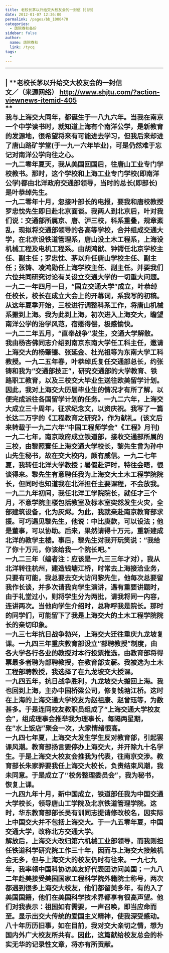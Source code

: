 ```yaml
---
title: 老校长茅以升给交大校友会的一封信［引用］
date: 2012-01-07 12:36:00
permalink: /pages/bb_1000470
categories: 
  - 唐院春秋备份
sidebar: false
author: 
  name: 唐院春秋
  link: /tycq
tags: 
  - 
---
```


* * *

  
|  **老校长茅以升给交大校友会的一封信  
文／（来源网络） http://www.shjtu.com/?action-viewnews-itemid-405  
**  
我与上海交大同年，都诞生于一八九六年。当我在南京一个中学读书时，就知道上海有个南洋公学，是新教育的发源地，很希望将来有可能进去学习，但我后来却进了唐山路矿学堂(于一九一六年毕业)，可是仍然难于忘记对南洋公学向往之心。  
一九二零年夏天，我从美国回国后，往唐山工业专门学校教书。那时，这个学校和上海工业专门学校(即南洋公学)都由北洋政府交通部领导，当时的总长(即部长)是叶恭绰先生。  
一九二零年十月，忽接叶部长的电报，要我和唐校教授罗忠忱先生即日赴北京面谈。我两人到北京后，叶对我们说：交通部所属京、唐、沪三校，科系重叠，规章紊乱，现拟将交通部领导的各高等学校，合并组成交通大学，在北京设铁道管理系，唐山设土木工程系，上海设机械工程及电机工程系。由胡鸿猷、钟锷任北京学校主任、副主任；罗忠忱、茅以升任唐山学校主任、副主任；张铸、凌鸿勋任上海学校主任、副主任。并要我们六位共同研究讨论有关设立交通大学的一切重大问题。  
一九二一年四月一日，“国立交通大学”成立，叶恭绰任校长，校长在成立大会上的开幕词，系我写的初稿。从这年夏季开始，三校进行调整科系工作，将唐山机械系搬到上海。我为此到上海，初次进入上海交大，瞻望南洋公学的治学风范，宿愿得偿，极感愉快。  
一九二二年五月，“直奉战争”发生，交通大学解散。我由杨杏佛同志介绍到南京东南大学任工科主任，邀请上海交大的杨肇镰、张延金、杜光祖等为东南大学工科教授。一九二五年春，叶恭绰氏复任交通部总长，约张铸和我为“交通部技正”，研究交通部的大学教育、铁路职工教育，以及三校交大毕业生送往欧美留学计划。因此，我对上海交大历届毕业生的情况才有所了解，以便完成派往各国留学计划的任务。一九二六年，上海交大成立三十周年，征求纪念文，以资庆祝。我写了一篇长达二万字的《工程教育之研究》，作为献礼。(该文后来转载于一九二六年“中国工程师学会”《工程》月刊)  
一九二七年，南京政府成立铁道部，接收交通部所属的三校，由黎照寰任上海交通大学校长，黎先生曾为孙中山先生秘书，故在交大校内，颇有威信。一九二七年夏，我转任北洋大学教授；暑假赴沪时，特往会晤，很谈得来。黎先生有意聘任我为上海交大土木工程学院院长，但同时也知道我在北洋担任主要课程，不会放我。一九二九年初间，我任北洋工学院院长，就任才三个月，不意学院主楼包括教室及标本室突然发生火灾，全部建筑设备，化为灰烬。为此，我就亲赴南京教育部求援。可巧遇见黎先生，他说：中比庚款，可以设法；他是董事，可以协助。后来，果然请得十万元，重新建成北洋的教学主楼。事后，黎先生对我开玩笑说：“我给了你十万元，你该给我一个院长吧。”  
一九二三年（编者注：应该是一九三三年才对），我从北洋转往杭州，建造钱塘江桥，时常去上海接洽业务，只要有可能，我总要去交大访问黎先生，他每次总要留我作长谈，并多次请我向学生演讲，遇有重要讲题时，由于礼堂过小，则将学生分为两批，请我将同一内容，连讲两次。当他向学生介绍时，总称呼我是院长。那时的同学们，可能留下了我是上海交大的土木工程学院院长的亲切印象。  
一九三七年抗日战争勃兴，上海交大迁往重庆九龙坡复课。一九四三年重庆教育部设立“部聘教授”制度，由各大学各行各业的教授对本行投票推选，由教育部将得票最多者聘为部聘教授，在教育部支薪。我被选为土木工程部聘教授，我选择了在九龙坡交大授课。  
一九四五年，抗日战争胜利，九龙坡交大搬回上海。我也回到上海，主办中国桥梁公司，修复钱塘江桥。这时在上海的上海交通大学校友为赵祖康、赵曾珏等，为数甚多。于是连同校友教职员组成了“上海交通大学校友会”，组成理事会推举我为理事长，每隔两星期，在“水上饭店”聚会一次，大家情绪很高。  
一九四七年夏，上海交大发生学生反对教育部，引起罢课风潮。教育部扬言要停办上海交大，并开除九十名学生。于是上海交大校友会推我为代表，往南京交涉。教育部长朱家骅要我任上海交大校长，负责结束风潮，我未同意。于是成立了‘‘校务整理委员会”，我为秘书，恢复上课。  
一九四九年十月，新中国成立，铁道部任我为中国交通大学校长，领导唐山工学院及北京铁道管理学院。这时，华东教育部部长吴有训同志提请修改校名，因实际上中国交大并不包括上海交大。于一九五零年夏，中国交通大学，改称北方交通大学。  
解放后，上海交大改归第六机械工业部领导，而我则担任铁道科学研究院工作三十年，因而与上海交大接触机会无多，但与上海交大的校友仍时有往来。一九七九年，我率领中国科协访美友好代表团访问美国；一九八二年赴美接受美国国家工程科学院外籍院士称号，两次都遇到很多上海交大校友，他们都留美多年，有的入了美国国籍，他们在美国科学技术界都享有很高声望。他们对我表示：祖国如有需要，一声召唤，即当应命而至。显示出交大传统的爱国主义精神，使我深受感动。  
八十年历历旧事，如在目前，我对交大亲切之情，想为国内外广大校友所共有。因此，这篇献给校友总会的朴实无华的记录性文章，将亦有所贡献。  
---
